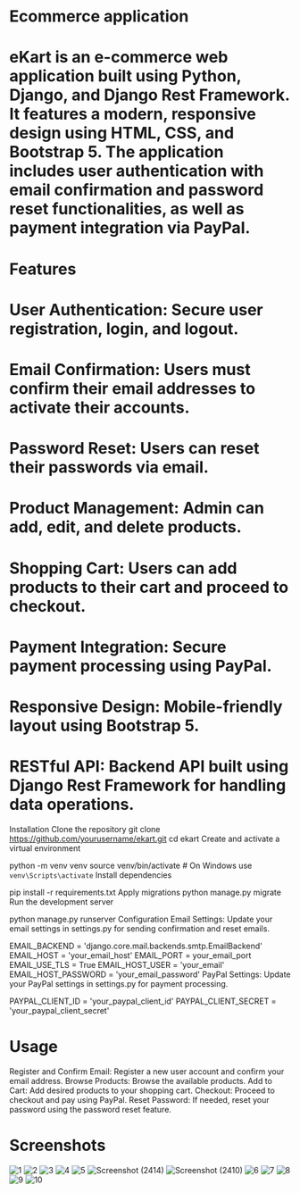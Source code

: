 # Ecommerce application
# eKart is an e-commerce web application built using Python, Django, and Django Rest Framework. It features a modern, responsive design using HTML, CSS, and Bootstrap 5. The application includes user authentication with email confirmation and password reset functionalities, as well as payment integration via PayPal.

# Features
# User Authentication: Secure user registration, login, and logout.
# Email Confirmation: Users must confirm their email addresses to activate their accounts.
# Password Reset: Users can reset their passwords via email.
# Product Management: Admin can add, edit, and delete products.
# Shopping Cart: Users can add products to their cart and proceed to checkout.
# Payment Integration: Secure payment processing using PayPal.
# Responsive Design: Mobile-friendly layout using Bootstrap 5.
# RESTful API: Backend API built using Django Rest Framework for handling data operations.

Installation
Clone the repository
git clone https://github.com/yourusername/ekart.git
cd ekart
Create and activate a virtual environment

python -m venv venv
source venv/bin/activate  # On Windows use `venv\Scripts\activate`
Install dependencies


pip install -r requirements.txt
Apply migrations
python manage.py migrate
Run the development server


python manage.py runserver
Configuration
Email Settings: Update your email settings in settings.py for sending confirmation and reset emails.


EMAIL_BACKEND = 'django.core.mail.backends.smtp.EmailBackend'
EMAIL_HOST = 'your_email_host'
EMAIL_PORT = your_email_port
EMAIL_USE_TLS = True
EMAIL_HOST_USER = 'your_email'
EMAIL_HOST_PASSWORD = 'your_email_password'
PayPal Settings: Update your PayPal settings in settings.py for payment processing.


PAYPAL_CLIENT_ID = 'your_paypal_client_id'
PAYPAL_CLIENT_SECRET = 'your_paypal_client_secret'

# Usage
Register and Confirm Email: Register a new user account and confirm your email address.
Browse Products: Browse the available products.
Add to Cart: Add desired products to your shopping cart.
Checkout: Proceed to checkout and pay using PayPal.
Reset Password: If needed, reset your password using the password reset feature.

# Screenshots
![1](https://github.com/pareshkharche/Ekart-Django/assets/80632983/edbc80f5-bdd6-4d3f-b33b-949ca8594486)
![2](https://github.com/pareshkharche/Ekart-Django/assets/80632983/add065a2-d72a-48bf-b2fe-e5b4d65bfb06)
![3](https://github.com/pareshkharche/Ekart-Django/assets/80632983/e96cb74e-1383-4262-91d3-ef676b6a2ea1)
![4](https://github.com/pareshkharche/Ekart-Django/assets/80632983/ba336dbb-88ea-4097-883c-923995ac4ed8)
![5](https://github.com/pareshkharche/Ekart-Django/assets/80632983/fb2832ac-5fec-43fa-be63-6f7f93bf6e69)
![Screenshot (2414)](https://github.com/pareshkharche/Ekart-Django/assets/80632983/2bce77a0-60c1-4cf3-ab58-0bcb4e68b0ca)
![Screenshot (2410)](https://github.com/pareshkharche/Ekart-Django/assets/80632983/88018f0c-5645-4b10-8648-987c10a34d65)
![6](https://github.com/pareshkharche/Ekart-Django/assets/80632983/b663b2e5-c750-4c4c-a607-83f03efc0ff3)
![7](https://github.com/pareshkharche/Ekart-Django/assets/80632983/4a192324-7b98-4cc5-8ef8-14d4b2bc68f8)
![8](https://github.com/pareshkharche/Ekart-Django/assets/80632983/c9f577c6-0a3e-4cc2-95a1-a73caa8ea35e)
![9](https://github.com/pareshkharche/Ekart-Django/assets/80632983/883c4352-4a8d-4452-88a0-5dd0f048a5b2)
![10](https://github.com/pareshkharche/Ekart-Django/assets/80632983/81456dfb-3f4a-4c31-bc2e-0cc0f45c8227)
